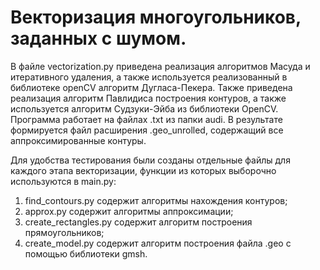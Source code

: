 # Векторизация многоугольников, заданных с шумом.

В файле vectorization.py приведена реализация алгоритмов Масуда и итеративного удаления, а также используется реализованный в библиотеке openCV алгоритм Дугласа-Пекера.
Также приведена реализация алгоритм Павлидиса построения контуров, а также используется алгоритм Судзуки-Эйба из библиотеки OpenCV.
Программа работает на файлах .txt из папки audi.
В результате формируется файл расширения .geo_unrolled, содержащий все аппроксимированные контуры.

Для удобства тестирования были созданы отдельные файлы для каждого этапа векторизации, функции из которых выборочно используются в main.py:
1. find_contours.py содержит алгоритмы нахождения контуров;
2. approx.py содержит алгоритмы аппроксимации;
3. create_rectangles.py содержит алгоритм построения прямоугольников;
4. create_model.py содержит алгоритм построения файла .geo с помощью библиотеки gmsh.
